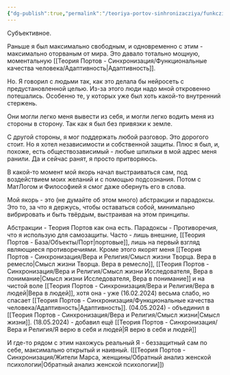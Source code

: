 ```yaml
---
{"dg-publish":true,"permalink":"/teoriya-portov-sinhronizacziya/funkczionalnye-kachestva-cheloveka/yakor-vnutrennij-sterzhen/"}
---
```


Субъективное.

Раньше я был максимально свободным, и одновременно с этим - максимально оторваным от мира. Это давало тотально мощную, моментальную [[Теория Портов - Синхронизация/Функциональные качества человека/Адаптивность\|Адаптивность]].

Но.
Я говорил с людьми так, как это делала бы нейросеть с предустановленной целью. Из-за этого люди надо мной откровенно потешались. Особенно те, у которых уже был хоть какой-то внутренний стержень.

Они могли легко меня вывести из себя, и могли легко водить меня из стороны в сторону. Так как я был без привязки к земле.

С другой стороны, я мог поддержать любой разговор. Это дорогого стоит.
Но я хотел независимости и собственной защиты. Плюс я был, и, похоже, есть обществозависимый - любые шпильки в мой адрес меня ранили. Да и сейчас ранят, я просто притворяюсь.

В какой-то момент мой якорь начал выстраиваться сам, под воздействием моих желаний и с помощью подсознания.
Потом с МатЛогом и Философией я смог даже обернуть его в слова.

Мой якорь - это (не думайте об этом много) абстракции и парадоксы. Это то, за что я держусь, чтобы оставаться собой, минимально вибрировать и быть твёрдым, выстраивая на этом принципы.

Абстракции - Теория Портов как она есть.
Парадоксы - Противоречия, что я использую для самозащиты. Часто - лишь внешние, [[Теория Портов - База/Объекты/Порт\|портовые]], лишь на первый взгляд являющиеся противоречиями.
Кроме этого якорят меня [[Теория Портов - Синхронизация/Вера и Религия/Смысл жизни Творца. Вера в ремесло\|Смысл жизни Творца. Вера в ремесло]], [[Теория Портов - Синхронизация/Вера и Религия/Смысл жизни Исследователя, Вера в понимание\|Смысл жизни Исследователя, Вера в понимание]] и на чистой воле [[Теория Портов - Синхронизация/Вера и Религия/Вера в людей\|Вера в людей]], хотя она - уже (16.02.2024) весьма слабо, но спасает [[Теория Портов - Синхронизация/Функциональные качества человека/Адаптивность\|Адаптивность]].
(04.05.2024) - объединил в [[Теория Портов - Синхронизация/Вера и Религия/Смысл жизни\|Смысл жизни]].
(18.05.2024) - добавил ещё [[Теория Портов - Синхронизация/Вера и Религия/Я верю в себя и людей\|Я верю в себя и людей]]

И где-то рядом с этим нахожусь реальный Я - беззащитный сам по себе, максимально открытый и наивный. ([[Теория Портов - Синхронизация/Жители Марса, женщины/Обратный анализ женской психологии\|Обратный анализ женской психологии]])